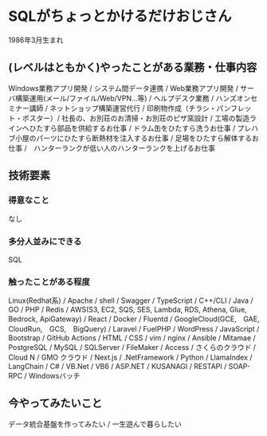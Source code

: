 # SQLがちょっとかけるだけおじさん
1986年3月生まれ

## (レベルはともかく)やったことがある業務・仕事内容

Windows業務アプリ開発 / システム間データ連携 / Web業務アプリ開発 / 
サーバ構築運用(メール/ファイル/Web/VPN...等) / ヘルプデスク業務 / ハンズオンセミナー講師 / 
ネットショップ構築運営代行 / 印刷物作成（チラシ・パンフレット・ポスター）/
社長の、お別荘のお清掃・お別荘のピザ窯設計 / 工場の製造ラインへひたすら部品を供給するお仕事 /
ドラム缶をひたすら洗うお仕事 / プレハブ小屋のパーツにひたすら断熱材を注入するお仕事 / 
足場をひたすら解体するお仕事 /　ハンターランクが低い人のハンターランクを上げるお仕事

## 技術要素

### 得意なこと
なし

### 多分人並みにできる
SQL

### 触ったことがある程度
Linux(Redhat系) / Apache / shell / Swagger / TypeScript / C++/CLI / Java / GO / PHP / Redis / 
AWS(S3, EC2, SQS, SES, Lambda, RDS, Athena, Glue, Bedrock, ApiGateway) / React / Docker / 
Fluentd / GoogleCloud(GCE,　GAE,　CloudRun,　GCS,　BigQuery) / Laravel / FuelPHP / WordPress / 
JavaScript / Bootstrap / GitHub Actions / HTML / CSS / vim / nginx / Ansible / Mitamae / 
PostgreSQL / MySQL / SQLServer / FileMaker / Access / さくらのクラウド / Cloud N / GMO クラウド / 
Next.js / .NetFramework / Python / LlamaIndex / LangChain / C# / VB.Net / VB6 / ASP.NET / 
KUSANAGI / RESTAPI / SOAP-RPC / Windowsバッチ

## 今やってみたいこと
データ統合基盤を作ってみたい / 一生遊んで暮らしたい

